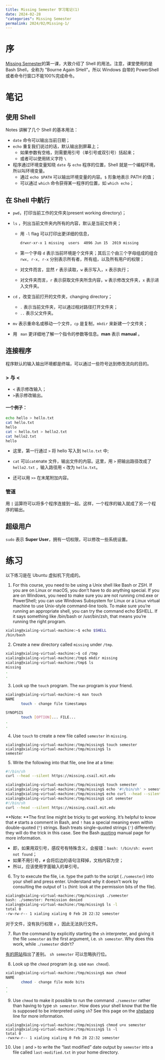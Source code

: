 ```yaml
---
title: Missing Semester 学习笔记(1)
date: 2024-02-28
"categories": Missing Semester
permalink: 2024/02/Missing-1/
---
```


# 序

[Missing Semester](https://missing.csail.mit.edu/)的第一课，大致介绍了 Shell 的用法。注意，课堂使用的是 Bash Shell，全称为 "Bourne Again SHell"。所以 Windows 自带的 PowerShell 或者命令行窗口不能100%完成命令。

# 笔记

## 使用 Shell

Notes 讲解了几个 Shell 的基本用法：

* `date`  命令可以输出当前日期；
* `echo` 重复我们说过的话，默认输出到屏幕上；
  * 如果参数有空格，则需要用引号（单引号或双引号）括起来；
  * 或者可以使用转义字符 `\`
* 程序通过环境变量知晓 `date` 与 `echo` 程序的位置，Shell 就是一个编程环境，所以叫环境变量。
  * 通过 `echo $PATH` 可以输出环境变量的内容。`$` 形象地表示 PATH 的值；
  * 可以通过 `which` 命令获得某一程序的位置，如 `which echo`；

## 在 Shell 中航行

* `pwd`，打印当前工作的文件夹(present working directory)；

* `ls` ，列出当前文件夹内所有的内容，默认是当前文件夹；

  * 用 `-l` flag 可以打印出更详细的信息，

    ```bash
    drwxr-xr-x 1 missing  users  4096 Jun 15  2019 missing
    ```
  * 第一个字母 `d` 表示当前环境是个文件夹；其后三个由三个字母组成的组合 `rwx, r-x, r-x` 分别表示所有者，所有组，以及所有用户的权限；
  * 对文件而言，显然 `r` 表示读取，`w` 表示写入，`x` 表示执行；
  * 对文件夹而言，`r` 表示获取文件夹所含内容，`w` 表示修改文件夹，`x` 表示进入文件夹。 

* `cd` ，改变当前打开的文件夹，changing directory；

  * `.` 表示当前文件夹，可以通过相对路径打开文件夹；
  * `..` 表示父文件夹。

* `mv` 表示重命名或移动一个文件，`cp` 是复制，`mkdir` 来新建一个文件夹；

* 用 ` man` 更详细地了解一个指令的参数等信息。**man** 表示 **manual** 。

## 连接程序

程序默认的输入输出环境都是终端，可以通过一些符号达到修改流向的目的。

### > 与 <

* `<` 表示修改输入；
* `>`表示修改输出。

#### 一个例子：

```bash
echo hello > hello.txt
cat hello.txt
hello
cat < hello.txt > hello2.txt
cat hello2.txt
hello
```

* 这里，第一行通过 `>` 将 hello 写入到 `hello.txt` 中;
* `cat` 可以`cat`enate 文件，输出文件的内容。这里，用 `>` 把输出路径改成了 `hello2.txt` ，输入路径用 `<` 改为 `hello.txt`。

* 还可以用 `>>` 在末尾附加内容。

### 管道

用 `|` 运算符可以将多个程序连接到一起。这样，一个程序的输入就成了另一个程序的输出。

## 超级用户

`sudo` 表示 **Super User**，拥有一切权限，可以修改一些系统设置。

# 练习

以下练习是在 Ubuntu 虚拟机下完成的。

1. For this course, you need to be using a Unix shell like Bash or ZSH. If you are on Linux or macOS, you don’t have to do anything special. If you are on Windows, you need to make sure you are not running cmd.exe or PowerShell; you can use Windows Subsystem for Linux or a Linux virtual machine to use Unix-style command-line tools. To make sure you’re running an appropriate shell, you can try the command echo $SHELL. If it says something like /bin/bash or /usr/bin/zsh, that means you’re running the right program.
```bash
xialing@xialing-virtual-machine:~$ echo $SHELL
/bin/bash
```

2. Create a new directory called `missing` under `/tmp`.

```bash
xialing@xialing-virtual-machine:~$ cd /tmp
xialing@xialing-virtual-machine:/tmp$ mkdir missing
xialing@xialing-virtual-machine:/tmp$ ls
missing
.
.
```

3. Look up the `touch` program. The `man` program is your friend.

```bash
xialing@xialing-virtual-machine:~$ man touch
NAME
       touch - change file timestamps

SYNOPSIS
       touch [OPTION]... FILE...
.
.
```

4. Use `touch` to create a new file called `semester` in `missing`.

```
xialing@xialing-virtual-machine:/tmp/missing$ touch semester
xialing@xialing-virtual-machine:/tmp/missing$ ls
semester
```

5. Write the following into that file, one line at a time:

```bash
#!/bin/sh
curl --head --silent https://missing.csail.mit.edu
```

```bash
xialing@xialing-virtual-machine:/tmp/missing$ touch semester
xialing@xialing-virtual-machine:/tmp/missing$ echo '#!/bin/sh' > semester
xialing@xialing-virtual-machine:/tmp/missing$ echo curl --head --silent https://missing.csail.mit.edu >> semester
xialing@xialing-virtual-machine:/tmp/missing$ cat semester
#!/bin/sh
curl --head --silent https://missing.csail.mit.edu
```

**Note: **The first line might be tricky to get working. It’s helpful to know that `#` starts a comment in Bash, and `!` has a special meaning even within double-quoted (`"`) strings. Bash treats single-quoted strings (`'`) differently: they will do the trick in this case. See the Bash [quoting](https://www.gnu.org/software/bash/manual/html_node/Quoting.html) manual page for more information.

* 即，如果用双引号，感叹号有特殊含义，会报错：`bash: !/bin/sh: event not found`；
* 如果不用引号，`#` 会将后边的语句注释掉，文档内容为空；
* 所以，应该使用字面输入的单引号。

6. Try to execute the file, i.e. type the path to the script (`./semester`) into your shell and press enter. Understand why it doesn’t work by consulting the output of `ls` (hint: look at the permission bits of the file).

```bash
xialing@xialing-virtual-machine:/tmp/missing$ ./semester
bash: ./semester: Permission denied
xialing@xialing-virtual-machine:/tmp/missing$ ls -l
total 0
-rw-rw-r-- 1 xialing xialing 0 Feb 28 22:32 semester
```

对于文件，没有执行权限 `x` ，因此无法执行文件。

7. Run the command by explicitly starting the `sh` interpreter, and giving it the file `semester` as the first argument, i.e. `sh semester`. Why does this work, while `./semester` didn’t?

[有的网站](https://zacheller.dev/missing-semester0)指出了差别。 `sh semester` 可以忽略执行位。

8. Look up the `chmod` program (e.g. use `man chmod`).

```bash
xialing@xialing-virtual-machine:/tmp/missing$ man chmod
NAME
       chmod - change file mode bits
.
.
```

9. Use `chmod` to make it possible to run the command `./semester` rather than having to type `sh semester`. How does your shell know that the file is supposed to be interpreted using `sh`? See this page on the [shebang](https://en.wikipedia.org/wiki/Shebang_(Unix)) line for more information.

```
xialing@xialing-virtual-machine:/tmp/missing$ chmod u+x semester
xialing@xialing-virtual-machine:/tmp/missing$ ls -l
total 0
-rwxrw-r-- 1 xialing xialing 0 Feb 28 22:32 semester
```

10. Use `|` and `>` to write the “last modified” date output by `semester` into a file called `last-modified.txt` in your home directory.
